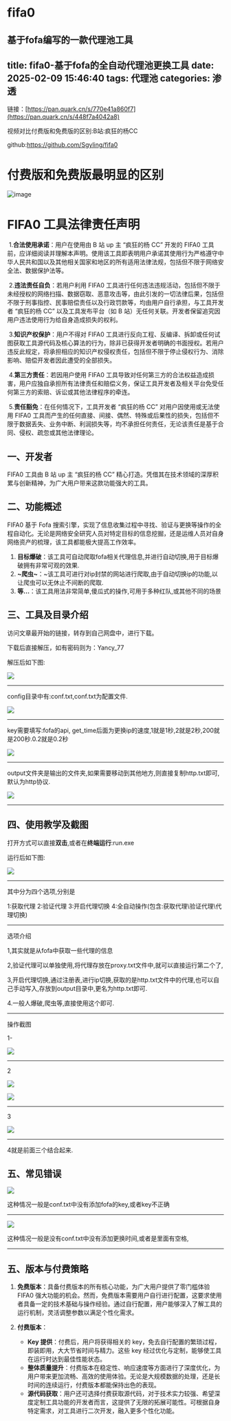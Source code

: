 # fifa0
基于fofa编写的一款代理池工具
---
title: fifa0-基于fofa的全自动代理池更换工具
date: 2025-02-09 15:46:40
tags: 代理池
categories: 渗透
---

链接：[https://pan.quark.cn/s/770e41a860f7](https://pan.quark.cn/s/448f7a4042a8)

视频对比付费版和免费版的区别:B站:疯狂的杨CC

github:https://github.com/Sgyling/fifa0
# 付费版和免费版最明显的区别
![image](https://github.com/user-attachments/assets/b6aea741-3bff-4657-9928-11478db9c1d9)

# FIFA0 工具法律责任声明

​		1.**合法使用承诺**：用户在使用由 B 站 up 主 “疯狂的杨 CC” 开发的 FIFA0 工具前，应详细阅读并理解本声明。使用该工具即表明用户承诺其使用行为严格遵守中华人民共和国以及其他相关国家和地区的所有适用法律法规，包括但不限于网络安全法、数据保护法等。

​		2.**违法责任自负**：若用户利用 FIFA0 工具进行任何违法违规活动，包括但不限于未经授权的网络扫描、数据窃取、恶意攻击等，由此引发的一切法律后果，包括但不限于刑事指控、民事赔偿责任以及行政罚款等，均由用户自行承担，与工具开发者 “疯狂的杨 CC” 以及工具发布平台（如 B 站）无任何关联。开发者保留追究因用户违法使用行为给自身造成损失的权利。

​		3.**知识产权保护**：用户不得对 FIFA0 工具进行反向工程、反编译、拆卸或任何试图获取工具源代码及核心算法的行为，除非已获得开发者明确的书面授权。若用户违反此规定，将承担相应的知识产权侵权责任，包括但不限于停止侵权行为、消除影响、赔偿开发者因此遭受的全部损失。

​		4.**第三方责任**：若因用户使用 FIFA0 工具导致对任何第三方的合法权益造成损害，用户应独自承担所有法律责任和赔偿义务，保证工具开发者及相关平台免受任何第三方的索赔、诉讼或其他法律程序的牵连。

​		5.**责任豁免**：在任何情况下，工具开发者 “疯狂的杨 CC” 对用户因使用或无法使用 FIFA0 工具而产生的任何直接、间接、偶然、特殊或后果性的损失，包括但不限于数据丢失、业务中断、利润损失等，均不承担任何责任，无论该责任是基于合同、侵权、疏忽或其他法律理论。



## 一、开发者

FIFA0 工具由 B 站 up 主 “疯狂的杨 CC” 精心打造。凭借其在技术领域的深厚积累与创新精神，为广大用户带来这款功能强大的工具。

## 二、功能概述

FIFA0 基于 Fofa 搜索引擎，实现了信息收集过程中寻找、验证与更换等操作的全程自动化。无论是网络安全研究人员对特定目标的信息挖掘，还是运维人员对自身网络资产的梳理，该工具都能极大提高工作效率。

1. **目标爆破**：该工具可自动爬取fofa相关代理信息,并进行自动切换,用于目标爆破拥有非常可观的效果.
2. **~爬虫~**：~该工具可进行对ip封禁的网站进行爬取,由于自动切换ip的功能,以让爬虫可以无休止不间断的爬取.
3. **等...**：该工具用法非常简单,傻瓜式的操作,可用于多种红队,或其他不同的场景

## 三、工具及目录介绍

访问文章最开始的链接，转存到自己网盘中，进行下载。

下载后直接解压，如有密码则为：Yancy_77

解压后如下图:

![](https://pic1.imgdb.cn/item/67a862a7d0e0a243d4fd4936.png)

---

config目录中有:conf.txt,conf.txt为配置文件.

![](https://pic1.imgdb.cn/item/67a862e9d0e0a243d4fd4959.png)

---

key需要填写:fofa的api, get_time后面为更换ip的速度,1就是1秒,2就是2秒,200就是200秒.0.2就是0.2秒

![](https://pic1.imgdb.cn/item/67a86349d0e0a243d4fd498c.png)

---

output文件夹是输出的文件夹,如果需要移动到其他地方,则直接复制http.txt即可,默认为http协议.

![](https://pic1.imgdb.cn/item/67a863cfd0e0a243d4fd49c6.png)

---



## 四、使用教学及截图

打开方式可以直接**双击**,或者在**终端运行**:run.exe

运行后如下图:

![](https://pic1.imgdb.cn/item/67a86487d0e0a243d4fd4a27.png)

---

其中分为四个选项,分别是

1:获取代理
2:验证代理
3:开启代理切换
4:全自动操作(包含:获取代理\验证代理\代理切换)

---

选项介绍

1,其实就是从fofa中获取一些代理的信息

2,验证代理可以单独使用,将代理存放在proxy.txt文件中,就可以直接运行第二个了,

3,开启代理切换,通过注册表,进行ip切换,获取的是http.txt文件中的代理,也可以自己手动写入,存放到output目录中,更名为http.txt即可.

4.一般人爆破,爬虫等,直接使用这个即可.

---

操作截图

1-

![](https://pic1.imgdb.cn/item/67a866d2d0e0a243d4fd4b38.png)

---

2

![](https://pic1.imgdb.cn/item/67a86721d0e0a243d4fd4b55.png)

![](https://pic1.imgdb.cn/item/67a8674cd0e0a243d4fd4b6f.png)

---

3

![](https://pic1.imgdb.cn/item/67a86773d0e0a243d4fd4b85.png)

---

4就是前面三个结合起来.



## 五、常见错误

![](https://pic1.imgdb.cn/item/67a865d7d0e0a243d4fd4ac9.png)

这种情况一般是conf.txt中没有添加fofa的key,或者key不正确

----

![](https://pic1.imgdb.cn/item/67a86628d0e0a243d4fd4af3.png)

这种情况一般是没有conf.txt中没有添加更换时间,或者是里面有空格,

----



## 五、版本与付费策略



1. **免费版本**：具备付费版本的所有核心功能，为广大用户提供了零门槛体验 FIFA0 强大功能的机会。然而，免费版本需要用户自行进行配置，这要求使用者具备一定的技术基础与操作经验。通过自行配置，用户能够深入了解工具的运行机制，灵活调整参数以满足个性化需求。

2. **付费版本**：
   - **Key 提供**：付费后，用户将获得相关的 key，免去自行配置的繁琐过程，即装即用，大大节省时间与精力。这些 key 经过优化与定制，能够使工具在运行时达到最佳性能状态。
   - **整体质量提升**：付费版本在稳定性、响应速度等方面进行了深度优化，为用户带来更加流畅、高效的使用体验。无论是大规模数据的处理，还是长时间的连续运行，付费版本都能保持出色的表现。
   - **源代码获取**：用户还可选择付费获取源代码，对于技术实力较强、希望深度定制工具功能的开发者而言，这提供了无限的拓展可能性。可根据自身特定需求，对工具进行二次开发，融入更多个性化功能。
